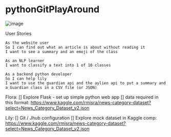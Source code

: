 # pythonGitPlayAround

![image](https://user-images.githubusercontent.com/30720508/132490313-b29cb32a-6237-4fab-857b-10f2058a68af.png)



User Stories

```
As the website user
So I can find out what an article is about without reading it
I want to see a summary and an emoji of the class
```

```
As an NLP learner
I want to classify a text into 1 of 10 classes
```

```
As a backend python developer
So I can help lily
I want to use the guardian api and the aylien api to put a summary and a Guardian class in a CSV file (or JSON)
```
Flora: 
[] Explore Flask - set up simple python web app 
[] data required in this format:  https://www.kaggle.com/rmisra/news-category-dataset?select=News_Category_Dataset_v2.json


Lily:
[] Git / Jhub configuration 
[] Explore mock dataset in Kaggle comp:
https://www.kaggle.com/rmisra/news-category-dataset?select=News_Category_Dataset_v2.json
